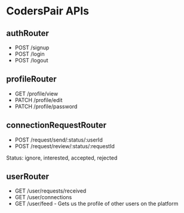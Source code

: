 # CodersPair APIs

## authRouter

- POST /signup
- POST /login
- POST /logout

## profileRouter

- GET /profile/view
- PATCH /profile/edit
- PATCH /profile/password

## connectionRequestRouter

- POST /request/send/:status/:userId
- POST /request/review/:status/:requestId

Status: ignore, interested, accepted, rejected

## userRouter

- GET /user/requests/received
- GET /user/connections
- GET /user/feed - Gets us the profile of other users on the platform
